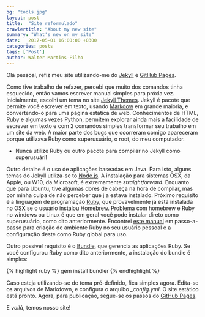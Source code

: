```yaml
---
bg: "tools.jpg"
layout: post
title:  "Site reformulado"
crawlertitle: "About my new site"
summary: "What's new on my site"
date:   2017-05-01 16:00:00 +0300
categories: posts
tags: ['Post']
author: Walter Martins-Filho
---
```


Olá pessoal, refiz meu site utilizando-me do [Jekyll](https://jekyllrb.com/) e [GitHub Pages](https://pages.github.com/).

Como tive trabalho de refazer, percebi que muito dos comandos tinha esquecido, então vamos escrever manual simples para próxia vez. Inicialmente, escolhi um tema no site [Jekyll Themes](http://jekyllthemes.org). Jekyll é pacote que permite você escrever em texto, usando [Markdow](https://pt.wikipedia.org/wiki/Markdown) em grande maioria, e convertendo-o para uma página estática de web. Conhecimentos de HTML, Ruby e algumas vezes Python, permitem explorar ainda mais a facilidade de escrever em texto e com 2 comandos simples transformar seu trabalho em um site da web. A maior parte dos bugs que ocorreram comigo apareceram porque utilizava Ruby como superusuário, o root, do meu computador. 

* Nunca utilize Ruby ou outro pacote para compilar no Jekyll como superusuári!

Outro detalhe é o uso de aplicações baseadas em Java. Para isto, alguns temas do Jekyll utiliza-se to [Node.js](https://nodejs.org/en/). A instalação para sistemas OSX, da Apple, ou W10, da Microsoft, é extremamente *straightforward*. Enquanto que para Ubuntu, tive algumas dores de cabeça na hora de compilar, mas por minha culpa de não perceber que j
a estava instalado. Próximo requisito é a linguagem de programação [Ruby](https://www.ruby-lang.org/pt/), que provavelmente já está instalada no OSX se o usuário instalou [Homebrew](https://brew.sh/index_pt-br.html). Problema com homebrew e Ruby no windows ou Linux é que em geral você pode instalar direto como superusuário, como dito anteriormente. Encontrei [este manual](https://gorails.com/setup/osx/10.12-sierra) em passo-a-passo para criação de ambiente Ruby no seu usuário pessoal e a configuração deste como Ruby global para uso.

Outro possível requisito é o [Bundle](http://bundler.io/), que gerencia as aplicações Ruby. Se você configurou Ruby como dito anteriormente, a instalação do bundle é simples:

{% highlight ruby %}
gem install bundler
{% endhighlight %} 

Caso esteja utilizando-se de tema pré-definido, fica simples agora. Edita-se os arquivos de Markdown, e configura o arquibo *_config.yml*. O site estático está pronto. Agora, para publicação, segue-se os passos do [GitHub Pages](https://pages.github.com/). 

E *voilà*, temos nosso site!